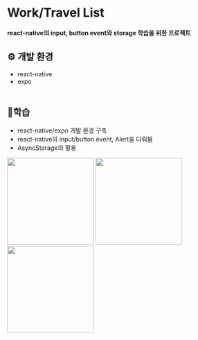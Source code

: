 # Work/Travel List
<b>react-native의 input, button event와 storage 학습을 위한 프로젝트</b>
<br />

## ⚙ 개발 환경
- react-native
- expo
<br /><br />

## 🎈학습
- react-native/expo 개발 환경 구축
- react-native의 input/button event, Alert을 다뤄봄
- AsyncStorage의 활용

<p float="left">
  <img src="https://github.com/bananashow/todo-app-study/assets/85798544/f11657c7-7551-4205-b879-77d9c6aeba63" width="200" />
  <img src="https://github.com/bananashow/todo-app-study/assets/85798544/3e44b8d4-616b-4b9c-9115-c783a89591fc" width="200" /> 
  <img src="https://github.com/bananashow/todo-app-study/assets/85798544/183940ab-ffc1-4b65-9416-32da33b3e7bc" width="200" />
</p>
